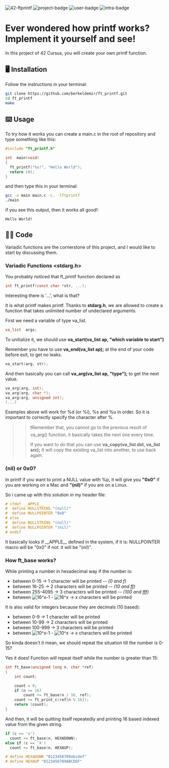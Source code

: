 ![42-ftprintf](https://github.com/user-attachments/assets/0810a550-56c9-45b1-b520-7cb826af57b5)
![project-badge](https://badgen.net/badge/ft_printf/110%25/blue?icon=terminal)
![user-badge](https://badgen.net/badge/created%20by/%40berkeldemir/yellow?icon=github)
![intra-badge](https://badgen.net/badge/intra/%40beldemir/cyan?icon=slack)

# Ever wondered how printf works? Implement it yourself and see!

In this project of 42 Cursus, you will create your own printf function. 

## 🖥️ Installation

Follow the instructions in your terminal:
```bash
git clone https://github.com/berkeldemir/ft_printf.git
cd ft_printf
make
```

## ⌨️ Usage

To try how it works you can create a main.c in the root of repository and type something like this:

```c
#include "ft_printf.h"

int  main(void)
{
  ft_printf("%s!", "Hello World");
  return (0);
}
```

and then type this in your terminal:

```bash
gcc -o main main.c -L. -lftprintf
./main
```

if you see this output, then it works all good!:
```bash
Hello World!
```

## 👨‍💻 Code
Variadic functions are the cornerstone of this project, and I would like to start by discussing them.

### Variadic Functions <stdarg.h>
You probably noticed that ft_printf function declared as
```c
int	ft_printf(const char *str, ...);
```
Interesting there is '...', what is that?

It is what printf makes printf. Thanks to **stdarg.h**, we are allowed to create a function that takes unlimited number of undeclared arguments.

First we need a variable of type va_list.

```c
va_list  args;
```

To unitialize it, we should use **va_start(va_list ap, "which variable to start")**

Remember you have to use **va_end(va_list ap);** at the end of your code before exit, to get no leaks.

```c
va_start(arg, str);
```

And then basically you can call **va_arg(va_list ap, "type");** to get the next value.

```c
va_arg(arg, int);
va_arg(arg, char *);
va_arg(arg, unsigned int);
(...)
```

Examples above will work for %d (or %i), %s and %u in order. So it is important to correctly specify the character after %.

>> ❗Remember that, you cannot go to the previous result of va_arg() function, it basically takes the next one every time.
>>
>> If you want to do that you can use **va_copy(va_list dst, va_list src);** It will copy the existing va_list into another, to use back again.

### (nil) or 0x0?

In printf if you want to print a NULL value with %p, it will give you **"0x0"** if you are working on a Mac and **"(nil)"** if you are on a Linux.

So i came up with this solution in my header file:

```c
# ifdef __APPLE__
#  define NULLSTRING "(null)"
#  define NULLPOINTER "0x0"
# else
#  define NULLSTRING "(null)"
#  define NULLPOINTER "(nil)"
# endif
```

It basically looks if \_\_APPLE\_\_ defined in the system, if it is: NULLPOINTER macro will be "0x0" if not: it will be "(nil)".

### How ft_base works?

While printing a number in hexadecimal way if the number is:
- between 0-15     -> 1 character will be printed -- *(0 and f)*
- between 16-25    -> 2 characters will be printed -- *(10 and ff)*
- between 255-4095 -> 3 characters will be printed -- *(100 and fff)*
- between ![16^x-1](https://latex.codecogs.com/svg.image?\color{yellow}16^{(x-1)}) - ![16^x](https://latex.codecogs.com/svg.image?\color{yellow}16^x) -> x characters will be printed

It is also valid for integers because they are decimals (10 based):
- between 0-9      -> 1 character will be printed
- between 10-99    -> 2 characters will be printed
- between 100-999  -> 3 characters will be printed
- between ![10^x-1](https://latex.codecogs.com/svg.image?\color{yellow}10^{(x-1)}) - ![10^x](https://latex.codecogs.com/svg.image?\color{yellow}10^x) -> x characters will be printed

So kinda doesn't it mean, we should repeat the situation till the number is 0-15?

Yes it does! Function will repeat itself while the number is greater than 15:

```c
int	ft_base(unsigned long n, char *ref)
{
	int	count;

	count = 0;
	if (n >= 16)
		count += ft_base(n / 16, ref);
	count += ft_print_c(ref[n % 16]);
	return (count);
}
```

And then, it will be quitting itself repeatedly and printing 16 based indexed value from the given string.

```c
if (c == 'x')
  count += ft_base(n, HEXADOWN);
else if (c == 'X')
  count += ft_base(n, HEXAUP);
```

```c
# define HEXADOWN "0123456789abcdef"
# define HEXAUP "0123456789ABCDEF"
```
